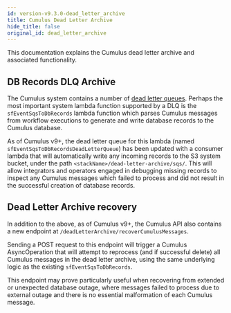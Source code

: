 ```yaml
---
id: version-v9.3.0-dead_letter_archive
title: Cumulus Dead Letter Archive
hide_title: false
original_id: dead_letter_archive
---
```


This documentation explains the Cumulus dead letter archive and associated functionality.

## DB Records DLQ Archive

The Cumulus system contains a number of [dead letter queues](./lambda_dead_letter_queue). Perhaps the most important system lambda function supported by a DLQ is the `sfEventSqsToDbRecords` lambda function which parses Cumulus messages from workflow executions to generate and write database records to the Cumulus database.

As of Cumulus v9+, the dead letter queue for this lambda (named `sfEventSqsToDbRecordsDeadLetterQueue`) has been updated with a consumer lambda that will automatically write any incoming records to the S3 system bucket, under the path `<stackName>/dead-letter-archive/sqs/`. This will allow integrators and operators engaged in debugging missing records to inspect any Cumulus messages which failed to process and did not result in the successful creation of database records.

## Dead Letter Archive recovery

In addition to the above, as of Cumulus v9+, the Cumulus API also contains a new endpoint at `/deadLetterArchive/recoverCumulusMessages`.

Sending a POST request to this endpoint will trigger a Cumulus AsyncOperation that will attempt to reprocess (and if successful delete) all Cumulus messages in the dead letter archive, using the same underlying logic as the existing `sfEventSqsToDbRecords`.

This endpoint may prove particularly useful when recovering from extended or unexpected database outage, where messages failed to process due to external outage and there is no essential malformation of each Cumulus message.
